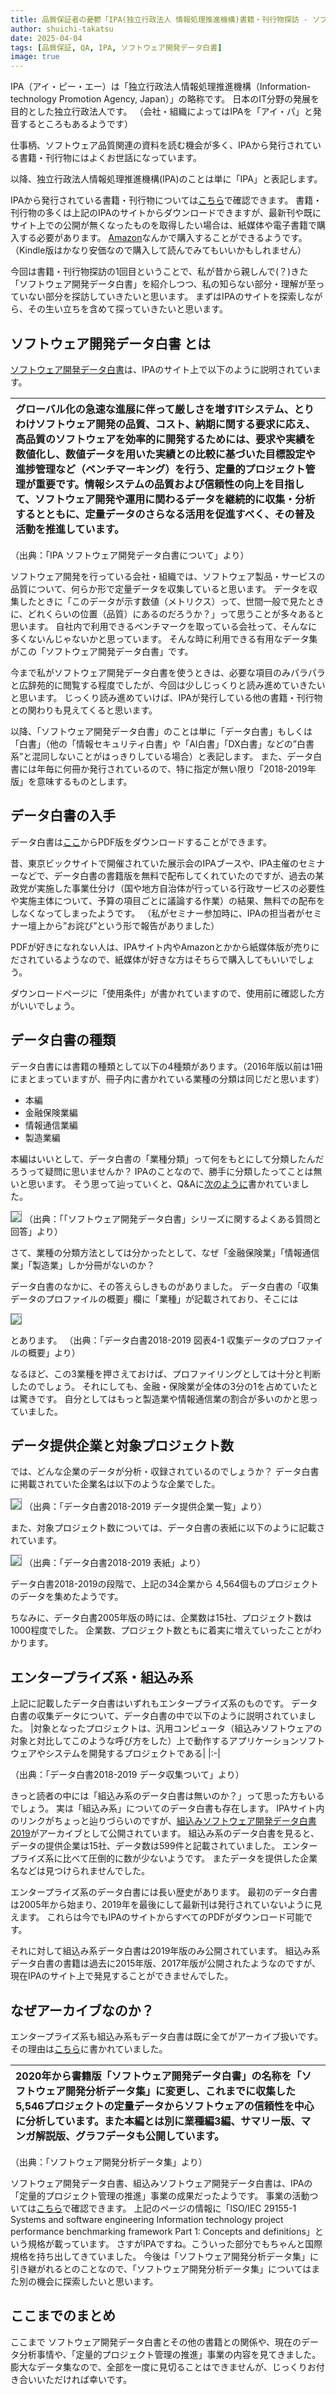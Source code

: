 ```yaml
---
title: 品質保証者の憂鬱「IPA(独立行政法人 情報処理推進機構)書籍・刊行物探訪 - ソフトウェア開発データ白書 その１」
author: shuichi-takatsu
date: 2025-04-04
tags: [品質保証, QA, IPA, ソフトウェア開発データ白書]
image: true
---
```


IPA（アイ・ピー・エー）は「独立行政法人情報処理推進機構（Information-technology Promotion Agency, Japan）」の略称です。
日本のIT分野の発展を目的とした独立行政法人です。
（会社・組織によってはIPAを「アイ・パ」と発音するところもあるようです）

仕事柄、ソフトウェア品質関連の資料を読む機会が多く、IPAから発行されている書籍・刊行物にはよくお世話になっています。

以降、独立行政法人情報処理推進機構(IPA)のことは単に「IPA」と表記します。

IPAから発行されている書籍・刊行物については[こちら](https://www.ipa.go.jp/publish/index.html)で確認できます。
書籍・刊行物の多くは上記のIPAのサイトからダウンロードできますが、最新刊や既にサイト上での公開が無くなったものを取得したい場合は、紙媒体や電子書籍で購入する必要があります。
[Amazon](https://www.amazon.co.jp/s?i=stripbooks&rh=p_27%3A%25E7%258B%25AC%25E7%25AB%258B%25E8%25A1%258C%25E6%2594%25BF%25E6%25B3%2595%25E4%25BA%25BA%25E6%2583%2585%25E5%25A0%25B1%25E5%2587%25A6%25E7%2590%2586%25E6%258E%25A8%25E9%2580%25B2%25E6%25A9%259F%25E6%25A7%258B&s=relevancerank&text=%E7%8B%AC%E7%AB%8B%E8%A1%8C%E6%94%BF%E6%B3%95%E4%BA%BA%E6%83%85%E5%A0%B1%E5%87%A6%E7%90%86%E6%8E%A8%E9%80%B2%E6%A9%9F%E6%A7%8B&ref=dp_byline_sr_book_1)なんかで購入することができるようです。（Kindle版はかなり安価なので購入して読んでみてもいいかもしれません）

今回は書籍・刊行物探訪の1回目ということで、私が昔から親しんで(？)きた「ソフトウェア開発データ白書」を紹介しつつ、私の知らない部分・理解が至っていない部分を探訪していきたいと思います。
まずはIPAのサイトを探索しながら、その生い立ちを含めて探っていきたいと思います。

## ソフトウェア開発データ白書 とは

[ソフトウェア開発データ白書](https://www.ipa.go.jp/archive/publish/wp-sd/wp-sd.html)は、IPAのサイト上で以下のように説明されています。

|グローバル化の急速な進展に伴って厳しさを増すITシステム、とりわけソフトウェア開発の品質、コスト、納期に関する要求に応え、高品質のソフトウェアを効率的に開発するためには、要求や実績を数値化し、数値データを用いた実績との比較に基づいた目標設定や進捗管理など（ベンチマーキング）を行う、定量的プロジェクト管理が重要です。情報システムの品質および信頼性の向上を目指して、ソフトウェア開発や運用に関わるデータを継続的に収集・分析するとともに、定量データのさらなる活用を促進すべく、その普及活動を推進しています。|
|:-|

（出典：「IPA ソフトウェア開発データ白書について」より）

ソフトウェア開発を行っている会社・組織では、ソフトウェア製品・サービスの品質について、何らか形で定量データを収集していると思います。
データを収集したときに「このデータが示す数値（メトリクス）って、世間一般で見たときに、どれくらいの位置（品質）にあるのだろうか？」って思うことが多々あると思います。
自社内で利用できるベンチマークを取っている会社って、そんなに多くないんじゃないかと思っています。
そんな時に利用できる有用なデータ集がこの「ソフトウェア開発データ白書」です。

今まで私がソフトウェア開発データ白書を使うときは、必要な項目のみパラパラと広辞苑的に閲覧する程度でしたが、今回は少しじっくりと読み進めていきたいと思います。
じっくり読み進めていけば、IPAが発行している他の書籍・刊行物との関わりも見えてくると思います。

以降、「ソフトウェア開発データ白書」のことは単に「データ白書」もしくは「白書」（他の「情報セキュリティ白書」や「AI白書」「DX白書」などの”白書系”と混同しないことがはっきりしている場合）と表記します。
また、データ白書には年毎に何冊か発行されているので、特に指定が無い限り「2018-2019年版」を意味するものとします。

## データ白書の入手

データ白書は[ここ](https://www.ipa.go.jp/archive/publish/wp-sd/download.html)からPDF版をダウンロードすることができます。

昔、東京ビックサイトで開催されていた展示会のIPAブースや、IPA主催のセミナーなどで、データ白書の書籍版を無料で配布してくれていたのですが、過去の某政党が実施した事業仕分け（国や地方自治体が行っている行政サービスの必要性や実施主体について、予算の項目ごとに議論する作業）の結果、無料での配布をしなくなってしまったようです。
（私がセミナー参加時に、IPAの担当者がセミナー壇上から”お詫び”という形で報告がありました）

PDFが好きになれない人は、IPAサイト内やAmazonとかから紙媒体版が売りにだされているようなので、紙媒体が好きな方はそちらで購入してもいいでしょう。

ダウンロードページに「使用条件」が書かれていますので、使用前に確認した方がいいでしょう。

## データ白書の種類

データ白書には書籍の種類として以下の4種類があります。（2016年版以前は1冊にまとまっていますが、冊子内に書かれている業種の分類は同じだと思います）
- 本編
- 金融保険業編
- 情報通信業編
- 製造業編

本編はいいとして、データ白書の「業種分類」って何をもとにして分類したんだろうって疑問に思いませんか？
IPAのことなので、勝手に分類したってことは無いと思います。
そう思って辿っていくと、Q&Aに[次のように](https://www.ipa.go.jp/archive/publish/wp-sd/qa.html#chap15)書かれていました。

![](https://gyazo.com/4779ff7cabef37ec98f30ca53b13570d.png)
（出典：「「ソフトウェア開発データ白書」シリーズに関するよくある質問と回答」より）

さて、業種の分類方法としては分かったとして、なぜ「金融保険業」「情報通信業」「製造業」しか分冊がないのか？

データ白書のなかに、その答えらしきものがありました。
データ白書の「収集データのプロファイルの概要」欄に「業種」が記載されており、そこには

![](https://gyazo.com/7acc06a7220dc03cf0e543346217c96d.png)

とあります。
（出典：「データ白書2018-2019 図表4-1 収集データのプロファイルの概要」より）

なるほど、この3業種を押さえておけば、プロファイリングとしては十分と判断したのでしょう。
それにしても、金融・保険業が全体の3分の1を占めていたとは驚きです。
自分としてはもっと製造業や情報通信業の割合が多いのかと思っていました。

## データ提供企業と対象プロジェクト数

では、どんな企業のデータが分析・収録されているのでしょうか？
データ白書に掲載されていた企業名は以下のような企業でした。

![](https://gyazo.com/c86ef62005e0456c5f90814ebca2160b.png)
（出典：「データ白書2018-2019 データ提供企業一覧」より）

また、対象プロジェクト数については、データ白書の表紙に以下のように記載されています。

![](https://gyazo.com/6c1f465bf2e7cc0eec02c91ab0ad2dfb.png)
（出典：「データ白書2018-2019 表紙」より）

データ白書2018-2019の段階で、上記の34企業から 4,564個ものプロジェクトのデータを集めたようです。

ちなみに、データ白書2005年版の時には、企業数は15社、プロジェクト数は1000程度でした。
企業数、プロジェクト数ともに着実に増えていったことがわかります。

## エンタープライズ系・組込み系

上記に記載したデータ白書はいずれもエンタープライズ系のものです。
データ白書の収集データについて、データ白書の中で以下のように説明されていました。
|対象となったプロジェクトは、汎用コンピュータ（組込みソフトウェアの対象と対比してこのような呼び方をした）上で動作するアプリケーションソフトウェアやシステムを開発するプロジェクトである|
|:-|

（出典：「データ白書2018-2019 データ収集ついて」より）

きっと読者の中には「組込み系のデータ白書は無いのか？」って思った方もいるでしょう。
実は「組込み系」についてのデータ白書も存在します。
IPAサイト内のリンクがちょっと辿りづらいのですが、[組込みソフトウェア開発データ白書2019](https://www.ipa.go.jp/archive/digital/iot-en-ci/teiryou/kumikomi-hakusho2019.html)がアーカイブとして公開されています。
組込み系のデータ白書を見ると、データの提供企業は15社、データ数は599件と記載されていました。
エンタープライズ系に比べて圧倒的に数が少ないようです。
またデータを提供した企業名などは見つけられませんでした。

エンタープライズ系のデータ白書には長い歴史があります。
最初のデータ白書は2005年から始まり、2019年を最後にして最新刊は発行されていないように見えます。
これらは今でもIPAのサイトからすべてのPDFがダウンロード可能です。

それに対して組込み系データ白書は2019年版のみ公開されています。
組込み系データ白書の書籍は過去に2015年版、2017年版が公開されたようなのですが、現在IPAのサイト上で発見することができませんでした。

## なぜアーカイブなのか？

エンタープライズ系も組込み系もデータ白書は既に全てがアーカイブ扱いです。
その理由は[こちら](https://www.ipa.go.jp/digital/software-survey/metrics/index.html)に書かれていました。

|2020年から書籍版「ソフトウェア開発データ白書」の名称を「ソフトウェア開発分析データ集」に変更し、これまでに収集した5,546プロジェクトの定量データからソフトウェアの信頼性を中心に分析しています。また本編とは別に業種編3編、サマリー版、マンガ解説版、グラフデータも公開しています。|
|:-|

（出典：「ソフトウェア開発分析データ集」より）

ソフトウェア開発データ白書、組込みソフトウェア開発データ白書は、IPAの「定量的プロジェクト管理の推進」事業の成果だったようです。
事業の活動ついては[こちら](https://www.ipa.go.jp/archive/digital/iot-en-ci/teiryou/teiryou.html)で確認できます。
上記のページの情報に「ISO/IEC 29155-1 Systems and software engineering Information technology project performance benchmarking framework Part 1: Concepts and definitions」という規格が載っています。
さすがIPAですね。こういった部分でもちゃんと国際規格を持ち出してきていました。
今後は「ソフトウェア開発分析データ集」に引き継がれるとのことなので、「ソフトウェア開発分析データ集」についてはまた別の機会に探索したいと思います。

## ここまでのまとめ

ここまで ソフトウェア開発データ白書とその他の書籍との関係や、現在のデータ分析事情や、「定量的プロジェクト管理の推進」事業の内容を見てきました。
膨大なデータ集なので、全部を一度に見切ることはできませんが、じっくりお付き合いいただければ幸いです。

<style>
img {
    border: 1px gray solid;
}
</style>
